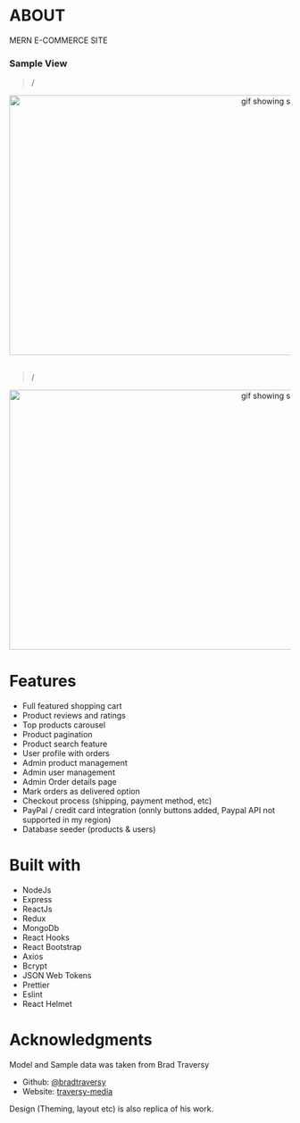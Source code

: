 # ABOUT

MERN E-COMMERCE SITE
<br>

### Sample View

> /

<div style="text-align:center">
<img src="./sample_view/1.gif" alt="gif showing sample" width="943" height="466" alin="center">
</div>

<br>

> /

<div style="text-align:center">
<img src="./sample_view/2.gif" alt="gif showing sample" width="943" height="466" alin="center">
</div>

# Features

- Full featured shopping cart
- Product reviews and ratings
- Top products carousel
- Product pagination
- Product search feature
- User profile with orders
- Admin product management
- Admin user management
- Admin Order details page
- Mark orders as delivered option
- Checkout process (shipping, payment method, etc)
- PayPal / credit card integration (onnly buttons added, Paypal API not supported in my region)
- Database seeder (products & users)

# Built with

- NodeJs
- Express
- ReactJs
- Redux
- MongoDb
- React Hooks
- React Bootstrap
- Axios
- Bcrypt
- JSON Web Tokens
- Prettier
- Eslint
- React Helmet

# Acknowledgments

Model and Sample data was taken from Brad Traversy

- Github: [@bradtraversy](https://github.com/bradtraversy)
- Website: [traversy-media](http://traversymedia.com/)

Design (Theming, layout etc) is also replica of his work.
